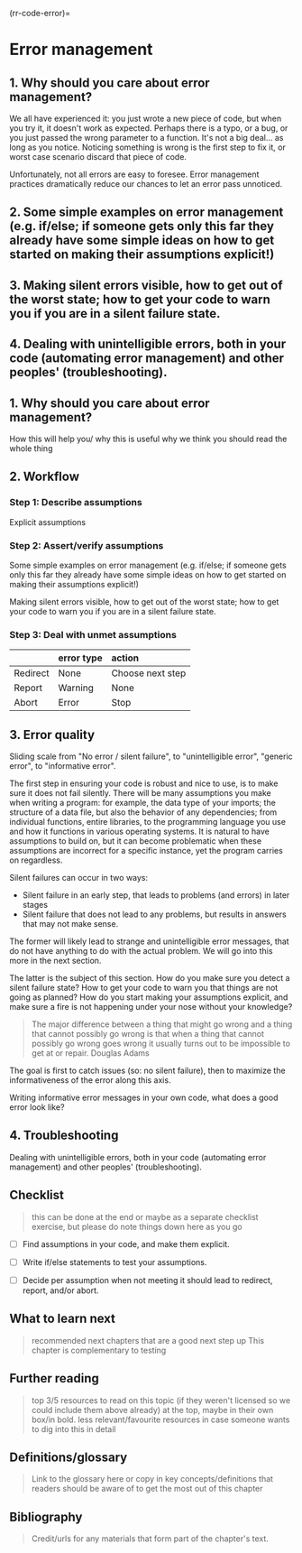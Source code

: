 (rr-code-error)=
# Error management

## 1. Why should you care about error management?

We all have experienced it: you just wrote a new piece of code, but when you try it, it doesn't work as expected.
Perhaps there is a typo, or a bug, or you just passed the wrong parameter to a function.
It's not a big deal... as long as you notice.
Noticing something is wrong is the first step to fix it, or worst case scenario discard that piece of code.

Unfortunately, not all errors are easy to foresee.
Error management practices dramatically reduce our chances to let an error pass unnoticed.

## 2. Some simple examples on error management (e.g. if/else; if someone gets only this far they already have some simple ideas on how to get started on making their assumptions explicit!)


## 3. Making silent errors visible, how to get out of the worst state; how to get your code to warn you if you are in a silent failure state.


## 4. Dealing with unintelligible errors, both in your code (automating error management) and other peoples' (troubleshooting).

## 1. Why should you care about error management?
How this will help you/ why this is useful
why we think you should read the whole thing

## 2. Workflow

### Step 1: Describe assumptions
Explicit assumptions

### Step 2: Assert/verify assumptions
Some simple examples on error management (e.g. if/else; if someone gets only this far they already have some simple ideas on how to get started on making their assumptions explicit!)

Making silent errors visible, how to get out of the worst state; how to get your code to warn you if you are in a silent failure state.

### Step 3: Deal with unmet assumptions

| | error type | action |
|:--|:--|:--|
| Redirect | None | Choose next step |
| Report | Warning | None |
| Abort | Error | Stop |



## 3. Error quality
Sliding scale from "No error / silent failure", to "unintelligible error", "generic error", to "informative error".


The first step in ensuring your code is robust and nice to use, is to make sure it does not fail silently.
There will be many assumptions you make when writing a program: for example, the data type of your imports; the structure of a data file, but also the behavior of any dependencies; from individual functions, entire libraries, to the programming language you use and how it functions in various operating systems.
It is natural to have assumptions to build on, but it can become problematic when these assumptions are incorrect for a specific instance, yet the program carries on regardless.

Silent failures can occur in two ways:
- Silent failure in an early step, that leads to problems (and errors) in later stages
- Silent failure that does not lead to any problems, but results in answers that may not make sense.

The former will likely lead to strange and unintelligible error messages, that do not have anything to do with the actual problem.
We will go into this more in the next section.

The latter is the subject of this section.
How do you make sure you detect a silent failure state?
How to get your code to warn you that things are not going as planned?
How do you start making your assumptions explicit, and make sure a fire is not happening under your nose without your knowledge?

>The major difference between a thing that might go wrong and a thing that cannot possibly go wrong is that when a thing that cannot possibly go wrong goes wrong it usually turns out to be impossible to get at or repair.
> Douglas Adams

The goal is first to catch issues (so: no silent failure), then to maximize the informativeness of the error along this axis.

Writing informative error messages in your own code, what does a good error look like?

## 4. Troubleshooting

Dealing with unintelligible errors, both in your code (automating error management) and other peoples' (troubleshooting).


## Checklist
> this can be done at the end or maybe as a separate checklist exercise, but please do note things down here as you go

- [ ] Find assumptions in your code, and make them explicit.
- [ ] Write if/else statements to test your assumptions.
- [ ] Decide per assumption when not meeting it should lead to redirect, report, and/or abort.


## What to learn next
> recommended next chapters that are a good next step up
This chapter is complementary to testing

## Further reading
> top 3/5 resources to read on this topic (if they weren't licensed so we could include them above already) at the top, maybe in their own box/in bold.
> less relevant/favourite resources in case someone wants to dig into this in detail

## Definitions/glossary
> Link to the glossary here or copy in key concepts/definitions that readers should be aware of to get the most out of this chapter

## Bibliography
> Credit/urls for any materials that form part of the chapter's text.
